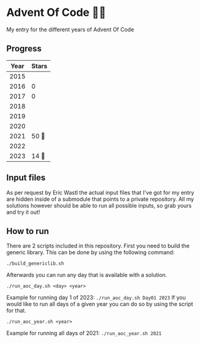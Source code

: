 # Advent Of Code :christmas_tree::christmas_tree:

My entry for the different years of Advent Of Code

## Progress
| Year | Stars |
| - | - |
| 2015 | |
| 2016 | 0 |
| 2017 | 0 |
| 2018 | |
| 2019 | |
| 2020 |  |
| 2021 | 50 :star2: |
| 2022 |  |
| 2023 | 14 :star2: |

## Input files
As per request by Eric Wastl the actual input files that I've got for my entry are hidden inside of a submodule that points to a private repository. All my solutions however should be able to run all possible inputs, so grab yours and try it out!

## How to run
There are 2 scripts included in this repository. First you need to build the generic library. This can be done by using the following command:
```
./build_genericlib.sh
```
Afterwards you can run any day that is available with a solution.
```
./run_aoc_day.sh <day> <year>
```
Example for running day 1 of 2023: ```./run_aoc_day.sh Day01 2023```
If you would like to run all days of a given year you can do so by using the script for that.
```
./run_aoc_year.sh <year>
```
Example for running all days of 2021: ```./run_aoc_year.sh 2021```
